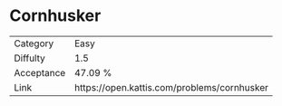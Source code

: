 # Cornhusker

<table>
    <tr>
        <td>Category</td>
        <td>Easy</td>
    </tr>
    <tr>
        <td>Diffulty</td>
        <td>1.5</td>
    </tr>
    <tr>
        <td>Acceptance</td>
        <td>47.09 %</td>
    </tr>
    <tr>
        <td>Link</td>
        <td>https://open.kattis.com/problems/cornhusker</td>
    </tr>
</table>